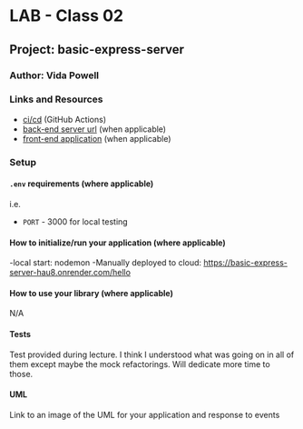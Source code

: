 # LAB - Class 02

## Project: basic-express-server

### Author: Vida Powell

### Links and Resources

- [ci/cd](http://xyz.com) (GitHub Actions)  
- [back-end server url](http://xyz.com) (when applicable)
- [front-end application](http://xyz.com) (when applicable)

### Setup

#### `.env` requirements (where applicable)

i.e.

- `PORT` - 3000 for local testing


#### How to initialize/run your application (where applicable)

-local start: nodemon
-Manually deployed to cloud: https://basic-express-server-hau8.onrender.com/hello

#### How to use your library (where applicable)
N/A

#### Tests
Test provided during lecture. I think I understood what was going on in all of them except maybe the mock refactorings. Will dedicate more time to those.

#### UML

Link to an image of the UML for your application and response to events
